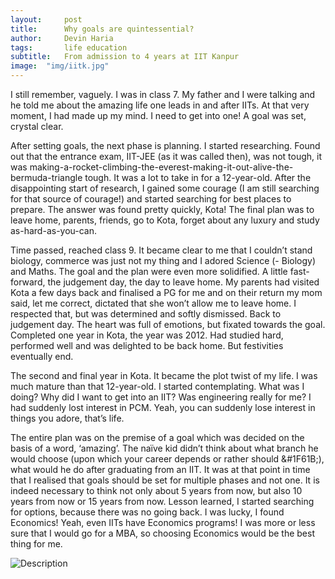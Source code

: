 ```yaml
---
layout:     post
title:      Why goals are quintessential?
author:     Devin Haria
tags: 		life education
subtitle:  	From admission to 4 years at IIT Kanpur
image:  "img/iitk.jpg"  
---
```

<!-- Start Writing Below in Markdown -->

I still remember, vaguely. I was in class 7. My father and I were talking and he told me about the amazing life one leads in and after IITs. At that very moment, I had made up my mind. I need to get into one! A goal was set, crystal clear. 

After setting goals, the next phase is planning. I started researching. Found out that the entrance exam, IIT-JEE (as it was called then), was not tough, it was making-a-rocket-climbing-the-everest-making-it-out-alive-the-bermuda-triangle tough. It was a lot to take in for a 12-year-old. After the disappointing start of research, I gained some courage (I am still searching for that source of courage!) and started searching for best places to prepare. The answer was found pretty quickly, Kota! The final plan was to leave home, parents, friends, go to Kota, forget about any luxury and study as-hard-as-you-can. 

Time passed, reached class 9. It became clear to me that I couldn’t stand biology, commerce was just not my thing and I adored Science (- Biology) and Maths. The goal and the plan were even more solidified. 
A little fast-forward, the judgement day, the day to leave home. My parents had visited Kota a few days back and finalised a PG for me and on their return my mom said, let me correct, dictated that she won’t allow me to leave home. I respected that, but was determined and softly dismissed. Back to judgement day. The heart was full of emotions, but fixated towards the goal. 
Completed one year in Kota, the year was 2012. Had studied hard, performed well and was delighted to be back home. But festivities eventually end. 

The second and final year in Kota. It became the plot twist of my life. I was much mature than that 12-year-old. I started contemplating. What was I doing? Why did I want to get into an IIT? Was engineering really for me? I had suddenly lost interest in PCM. Yeah, you can suddenly lose interest in things you adore, that’s life. 

The entire plan was on the premise of a goal which was decided on the basis of a word, ‘amazing’. The naïve kid didn’t think about what branch he would choose (upon which your career depends or rather should &#1F61B;), what would he do after graduating from an IIT. It was at that point in time that I realised that goals should be set for multiple phases and not one. It is indeed necessary to think not only about 5 years from now, but also 10 years from now or 15 years from now. Lesson learned, I started searching for options, because there was no going back. 
I was lucky, I found Economics! Yeah, even IITs have Economics programs! I was more or less sure that I would go for a MBA, so choosing Economics would be the best thing for me. 


![Description](http://devinharia.github.io/blog/img/iitk.jpg)
